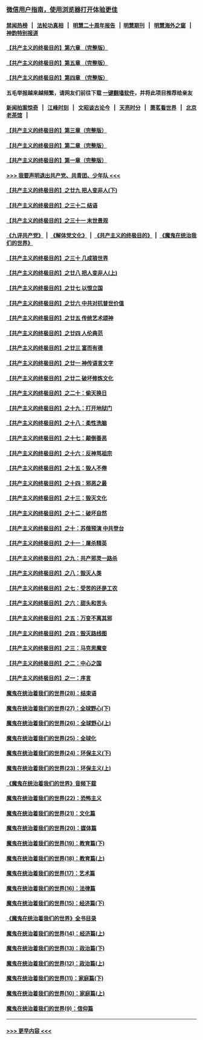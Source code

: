 ### [微信用户指南，使用浏览器打开体验更佳](https://github.com/gfw-breaker/banned-news1/blob/master/indexes/wechat-guide.md?t=0)
#### [禁闻热榜](热点新闻.md?t=0)  &nbsp;&nbsp;|&nbsp;&nbsp; [法轮功真相](https://github.com/gfw-breaker/truth/blob/master/README.md?t=0) &nbsp;&nbsp;|&nbsp;&nbsp; [明慧二十周年报告](https://github.com/gfw-breaker/mh-reports/blob/master/README.md?t=0) &nbsp;&nbsp;|&nbsp;&nbsp;[明慧期刊](https://github.com/gfw-breaker/mh-qikan) &nbsp;&nbsp;|&nbsp;&nbsp; [明慧海外之窗](https://github.com/gfw-breaker/mh-news/blob/master/README.md?t=0) &nbsp;&nbsp;|&nbsp;&nbsp; [神韵特别报道](https://github.com/gfw-breaker/mh-news/blob/master/shenyun.md?t=0)
#### [【共产主义的终极目的】第六章 （完整版）](../pages/nsc422/n11428913.md?t=02051855) 
#### [【共产主义的终极目的】第五章 （完整版）](../pages/nsc422/n11428912.md?t=02051855) 
#### [【共产主义的终极目的】第四章 （完整版）](../pages/nsc422/n11428907.md?t=02051855) 
#### 五毛举报越来越频繁，请网友们前往下载 [一键翻墙软件](https://github.com/gfw-breaker/ssr-accounts)，并将此项目推荐给亲友
#### [新闻拍案惊奇](https://github.com/gfw-breaker/banned-news1/blob/master/pages/link4.md) &nbsp;&nbsp;|&nbsp;&nbsp; [江峰时刻](https://github.com/gfw-breaker/banned-news1/blob/master/pages/link4.md) &nbsp;&nbsp;|&nbsp;&nbsp; [文昭谈古论今](https://github.com/gfw-breaker/banned-news1/blob/master/pages/link4.md) &nbsp;&nbsp;|&nbsp;&nbsp; [天亮时分](https://github.com/gfw-breaker/banned-news1/blob/master/pages/link4.md) &nbsp;&nbsp;|&nbsp;&nbsp; [萧茗看世界](https://github.com/gfw-breaker/banned-news1/blob/master/pages/link4.md) &nbsp;&nbsp;|&nbsp;&nbsp; [北京老茶馆](https://github.com/gfw-breaker/banned-news1/blob/master/pages/link4.md) &nbsp;&nbsp;|&nbsp;&nbsp; 
#### [【共产主义的终极目的】第三章（完整版）](../pages/nsc422/n11428848.md?t=02051855) 
#### [【共产主义的终极目的】第二章（完整版）](../pages/nsc422/n11428831.md?t=02051855) 
#### [【共产主义的终极目的】第一章（完整版）](../pages/nsc422/n11417651.md?t=02051855) 
#### [>>> 我要声明退出共产党、共青团、少年队 <<<](https://github.com/begood0513/goodnews/blob/master/quit/letter.md) 
#### [【共产主义的终极目的】之廿九 把人变非人(下)](../pages/nsc422/n11344140.md?t=02051855) 
#### [【共产主义的终极目的】之三十二 结语](../pages/nsc422/n11360535.md?t=02051855) 
#### [【共产主义的终极目的】之三十一 末世景观](../pages/nsc422/n11351129.md?t=02051855) 
#### [《九评共产党》](https://github.com/begood0513/9ping.md/blob/master/README.md) &nbsp;|&nbsp; [《解体党文化》](../../../../jtdwh.md/blob/master/README.md)  &nbsp;|&nbsp; [《共产主义的终极目的》](../../../../gczydzjmd.md/blob/master/README.md) &nbsp;|&nbsp; [《魔鬼在统治我们的世界》](../../../../mgztzwmdsj.md/blob/master/README.md) 
#### [【共产主义的终极目的】之三十 几成狼世界](../pages/nsc422/n11348280.md?t=02051855) 
#### [【共产主义的终极目的】之廿八 把人变非人(上)](../pages/nsc422/n11340492.md?t=02051855) 
#### [【共产主义的终极目的】之廿七 以恨立国](../pages/nsc422/n11336944.md?t=02051855) 
#### [【共产主义的终极目的】之廿六 中共对抗普世价值](../pages/nsc422/n11324785.md?t=02051855) 
#### [【共产主义的终极目的】之廿五 传统艺术颂神](../pages/nsc422/n11296396.md?t=02051855) 
#### [【共产主义的终极目的】之廿四 人伦典范](../pages/nsc422/n11296397.md?t=02051855) 
#### [【共产主义的终极目的】之廿三 富而有德](../pages/nsc422/n11283598.md?t=02051855) 
#### [【共产主义的终极目的】之廿一 神传语言文字](../pages/nsc422/n11263265.md?t=02051855) 
#### [【共产主义的终极目的】之廿二 破坏修炼文化](../pages/nsc422/n11245728.md?t=02051855) 
#### [【共产主义的终极目的】之二十：偷天换日](../pages/nsc422/n11238846.md?t=02051855) 
#### [【共产主义的终极目的】之十九：打开地狱门](../pages/nsc422/n11206376.md?t=02051855) 
#### [【共产主义的终极目的】之十八：柔性洗脑](../pages/nsc422/n11199994.md?t=02051855) 
#### [【共产主义的终极目的】之十七：颠倒善恶](../pages/nsc422/n11179782.md?t=02051855) 
#### [【共产主义的终极目的】之十六：反神骂祖宗](../pages/nsc422/n11166798.md?t=02051855) 
#### [【共产主义的终极目的】之十五：毁人不倦](../pages/nsc422/n11166792.md?t=02051855) 
#### [【共产主义的终极目的】之十四：邪恶之最](../pages/nsc422/n11150249.md?t=02051855) 
#### [【共产主义的终极目的】之十三：毁灭文化](../pages/nsc422/n11135227.md?t=02051855) 
#### [【共产主义的终极目的】之十二：破坏自然](../pages/nsc422/n11135214.md?t=02051855) 
#### [【共产主义的终极目的】之十：苏俄预演 中共登台](../pages/nsc422/n11118424.md?t=02051855) 
#### [【共产主义的终极目的】之十一：屠杀精英](../pages/nsc422/n11118442.md?t=02051855) 
#### [【共产主义的终极目的】之九：共产邪灵一路杀](../pages/nsc422/n11114139.md?t=02051855) 
#### [【共产主义的终极目的】之八：毁灭人类](../pages/nsc422/n11108503.md?t=02051855) 
#### [【共产主义的终极目的】之七：受苦的还是工农](../pages/nsc422/n11101809.md?t=02051855) 
#### [【共产主义的终极目的】之六：甜头和苦头](../pages/nsc422/n11096971.md?t=02051855) 
#### [【共产主义的终极目的】之五：万变不离其邪](../pages/nsc422/n11091285.md?t=02051855) 
#### [【共产主义的终极目的】之四：毁灭路线图](../pages/nsc422/n11086284.md?t=02051855) 
#### [【共产主义的终极目的】之三：马克思魔变](../pages/nsc422/n11061941.md?t=02051855) 
#### [【共产主义的终极目的】之二：中心之国](../pages/nsc422/n11047728.md?t=02051855) 
#### [【共产主义的终极目的】之一：序言](../pages/nsc422/n11086077.md?t=02051855) 
#### [魔鬼在统治着我们的世界(28)：结束语](../pages/nsc422/n10936246.md?t=02051855) 
#### [魔鬼在统治着我们的世界(27)：全球野心(下)](../pages/nsc422/n10928319.md?t=02051855) 
#### [魔鬼在统治着我们的世界(26)：全球野心(上)](../pages/nsc422/n10900318.md?t=02051855) 
#### [魔鬼在统治着我们的世界(25)：全球化](../pages/nsc422/n10788205.md?t=02051855) 
#### [魔鬼在统治着我们的世界(24)：环保主义(下)](../pages/nsc422/n10695307.md?t=02051855) 
#### [魔鬼在统治着我们的世界(23)：环保主义(上)](../pages/nsc422/n10688613.md?t=02051855) 
#### [《魔鬼在统治着我们的世界》音频下载](../pages/nsc422/n10635553.md?t=02051855) 
#### [魔鬼在统治着我们的世界(22)：恐怖主义](../pages/nsc422/n10614727.md?t=02051855) 
#### [魔鬼在统治着我们的世界(21)：文化篇](../pages/nsc422/n10597706.md?t=02051855) 
#### [魔鬼在统治着我们的世界(20)：媒体篇](../pages/nsc422/n10586579.md?t=02051855) 
#### [魔鬼在统治着我们的世界(19)：教育篇(下)](../pages/nsc422/n10564808.md?t=02051855) 
#### [魔鬼在统治着我们的世界(18)：教育篇(上)](../pages/nsc422/n10526970.md?t=02051855) 
#### [魔鬼在统治着我们的世界(17)：艺术篇](../pages/nsc422/n10499093.md?t=02051855) 
#### [魔鬼在统治着我们的世界(16)：法律篇](../pages/nsc422/n10485969.md?t=02051855) 
#### [魔鬼在统治着我们的世界(15)：经济篇(下)](../pages/nsc422/n10469975.md?t=02051855) 
#### [《魔鬼在统治着我们的世界》全书目录](../pages/nsc422/n10464261.md?t=02051855) 
#### [魔鬼在统治着我们的世界(14)：经济篇(上)](../pages/nsc422/n10457370.md?t=02051855) 
#### [魔鬼在统治着我们的世界(13)：政治篇(下)](../pages/nsc422/n10448270.md?t=02051855) 
#### [魔鬼在统治着我们的世界(12)：政治篇(上)](../pages/nsc422/n10444576.md?t=02051855) 
#### [魔鬼在统治着我们的世界(11)：家庭篇(下)](../pages/nsc422/n10440961.md?t=02051855) 
#### [魔鬼在统治着我们的世界(10)：家庭篇(上)](../pages/nsc422/n10435448.md?t=02051855) 
#### [魔鬼在统治着我们的世界(9)：信仰篇](../pages/nsc422/n10432159.md?t=02051855) 

----
#### [ >>> 更早内容 <<< ](../indexes/nsc422-earlier.md)
